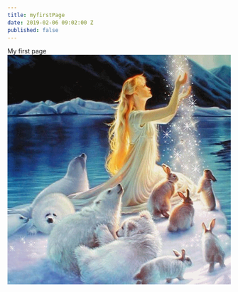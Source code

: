 ```yaml
---
title: myfirstPage
date: 2019-02-06 09:02:00 Z
published: false
---
```


My first page![80b9444d.gif](/uploads/80b9444d.gif)